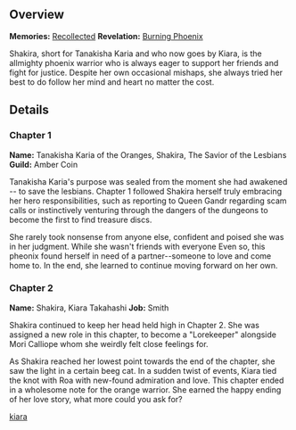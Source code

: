 <!-- title: Takanashi Kiara -->
<!-- quote: We must save the lesbians!-->
<!-- chapters: -1 -->
<!-- images: (Shakira's Chapter 1 Profile), (Shakira fighting Stains along with others), (Recollection - Takanashi Kiara), (Shakira's Chapter 2 Profile), (Shakira in Chapter 2's Ending) -->
<!-- model: false -->

## Overview

**Memories:** [Recollected](https://youtu.be/A3bQdV_sl08)
**Revelation:** [Burning Phoenix](#entry:burning-phoenix-entry)

Shakira, short for Tanakisha Karia and who now goes by Kiara, is the allmighty phoenix warrior who is always eager to support her friends and fight for justice. Despite her own occasional mishaps, she always tried her best to do follow her mind and heart no matter the cost.

## Details

### Chapter 1

**Name:** Tanakisha Karia of the Oranges, Shakira, The Savior of the Lesbians
**Guild:** Amber Coin

Tanakisha Karia's purpose was sealed from the moment she had awakened -- to save the lesbians. Chapter 1 followed Shakira herself truly embracing her hero responsibilities, such as reporting to Queen Gandr regarding scam calls or instinctively venturing through the dangers of the dungeons to become the first to find treasure discs.

She rarely took nonsense from anyone else, confident and poised she was in her judgment. While she wasn't friends with everyone Even so, this pheonix found herself in need of a partner--someone to love and come home to. In the end, she learned to continue moving forward on her own.

### Chapter 2

**Name:** Shakira, Kiara Takahashi
**Job:** Smith

Shakira continued to keep her head held high in Chapter 2. She was assigned a new role in this chapter, to become a "Lorekeeper" alongside Mori Calliope whom she weirdly felt close feelings for.

As Shakira reached her lowest point towards the end of the chapter, she saw the light in a certain beeg cat. In a sudden twist of events, Kiara tied the knot with Roa with new-found admiration and love. This chapter ended in a wholesome note for the orange warrior. She earned the happy ending of her love story, what more could you ask for?

[kiara](#easter:easter-kiara)
